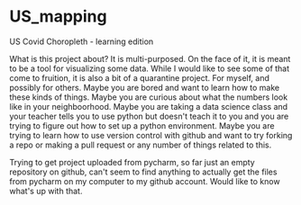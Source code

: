 # US_mapping
US Covid Choropleth - learning edition

What is this project about?
It is multi-purposed. On the face of it, it is meant to be a tool for visualizing some data.
While I would like to see some of that come to fruition, it is also a bit of a quarantine project.
For myself, and possibly for others. Maybe you are bored and want to learn how to make these kinds of things.
Maybe you are curious about what the numbers look like in your neighboorhood.
Maybe you are taking a data science class and your teacher tells you to use python but doesn't teach it to you and you
are trying to figure out how to set up a python environment. Maybe you are trying to learn how to use version control
with github and want to try forking a repo or making a pull request or any number of things related to this. 

Trying to get project uploaded from pycharm, so far just an empty repository on github,
can't seem to find anything to actually get the files from pycharm on my computer to my github account.
Would like to know what's up with that.


